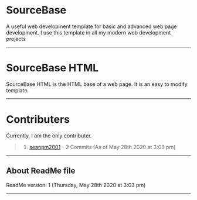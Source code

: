 # SourceBase
A useful web development template for basic and advanced web page development. I use this template in all my modern web development projects

---

# SourceBase HTML

SourceBase HTML is the HTML base of a web page. It is an easy to modify template.

---

# Contributers

Currently, I am the only contributer.

> 1. [seanpm2001](https://github.com/seanpm2001/) - 2 Commits (As of May 28th 2020 at 3:03 pm)

---

About ReadMe file
-----------

ReadMe version: 1 (Thursday, May 28th 2020 at 3:03 pm)

---
